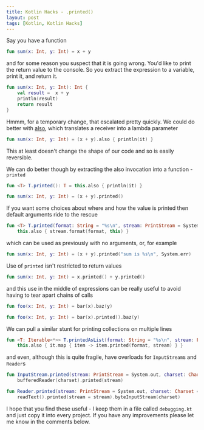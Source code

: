 ```yaml
---
title: Kotlin Hacks - .printed()
layout: post
tags: [Kotlin, Kotlin Hacks]
---
```


Say you have a function

```kotlin
fun sum(x: Int, y: Int) = x + y 
```

and for some reason you suspect that it is going wrong. You'd like to print the return value to the console. So you extract the expression to a variable, print it, and return it.

```kotlin
fun sum(x: Int, y: Int): Int {
    val result =  x + y
    println(result)
    return result
}
```

Hmmm, for a temporary change, that escalated pretty quickly. We could do better with [also](https://kotlinlang.org/api/latest/jvm/stdlib/kotlin/also.html), which translates a receiver into a lambda parameter

```kotlin
fun sum(x: Int, y: Int) = (x + y).also { println(it) } 
```

This at least doesn't change the shape of our code and so is easily reversible.

We can do better though by extracting the also invocation into a function - `printed`

```kotlin
fun <T> T.printed(): T = this.also { println(it) }

fun sum(x: Int, y: Int) = (x + y).printed() 
```

If you want some choices about where and how the value is printed then default arguments ride to the rescue

```kotlin
fun <T> T.printed(format: String = "%s\n", stream: PrintStream = System.out): T =
    this.also { stream.format(format, this) }
```

which can be used as previously with no arguments, or, for example

```kotlin
fun sum(x: Int, y: Int) = (x + y).printed("sum is %s\n", System.err) 
```

Use of `printed` isn't restricted to return values

```kotlin
fun sum(x: Int, y: Int) = x.printed() + y.printed() 
```

and this use in the middle of expressions can be really useful to avoid having to tear apart chains of calls

```kotlin
fun foo(x: Int, y: Int) = bar(x).baz(y) 

fun foo(x: Int, y: Int) = bar(x).printed().baz(y) 
```

We can pull a similar stunt for printing collections on multiple lines

```kotlin
fun <T: Iterable<*>> T.printedAsList(format: String = "%s\n", stream: PrintStream = System.out): T =
    this.also { it.map { item -> item.printed(format, stream) } }
```

and even, although this is quite fragile, have overloads for `InputStream`s and `Reader`s

```kotlin
fun InputStream.printed(stream: PrintStream = System.out, charset: Charset = Charsets.UTF_8) =
    bufferedReader(charset).printed(stream)

fun Reader.printed(stream: PrintStream = System.out, charset: Charset = Charsets.UTF_8) =
    readText().printed(stream = stream).byteInputStream(charset)

```

I hope that you find these useful - I keep them in a file called `debugging.kt` and just copy it into every project. If you have any improvements please let me know in the comments below.

